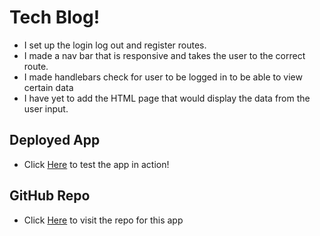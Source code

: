 # Tech Blog!
* I set up the login log out and register routes.
* I made a nav bar that is responsive and takes the user to the correct route.
* I made handlebars check for user to be logged in to be able to view certain data
* I have yet to add the HTML page that would display the data from the user input.

## Deployed App
* Click [Here]() to test the app in action!

## GitHub Repo
* Click [Here](https://github.com/KappaMustafa/tech_blog) to visit the repo for this app